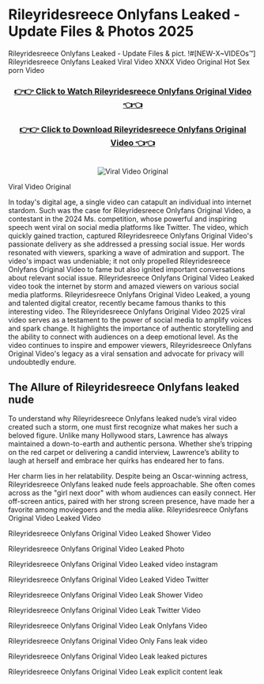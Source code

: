 # Rileyridesreece Onlyfans Leaked - Update Files & Photos 2025

Rileyridesreece Onlyfans Leaked - Update Files & pict. !#[NEW-X~VIDEOs™] Rileyridesreece Onlyfans Leaked Viral Video XNXX Video Original Hot Sex porn Video
<br>
<div align="center">
<h3><a href="https://links2leaks.com/rileyridesreece" rel="nofollow">👉👉 Click to Watch Rileyridesreece Onlyfans Original Video 👈👈</a></h3>
<h3><a href="https://links2leaks.com/rileyridesreece" rel="nofollow">👉👉 Click to Download Rileyridesreece Onlyfans Original Video 👈👈</a></h3>
<br>
<a href="https://links2leaks.com/rileyridesreece" rel="nofollow"><img src="https://i.ibb.co/Gkj2r4b/banner.png" alt="Viral Video Original" style="max-width: 100%; display: inline-block;" data-target="animated-image.originalImage"></a>
</div>

Viral Video Original

In today's digital age, a single video can catapult an individual into internet stardom. Such was the case for Rileyridesreece Onlyfans Original Video, a contestant in the 2024 Ms. competition, whose powerful and inspiring speech went viral on social media platforms like Twitter.
The video, which quickly gained traction, captured Rileyridesreece Onlyfans Original Video's passionate delivery as she addressed a pressing social issue. Her words resonated with viewers, sparking a wave of admiration and support. The video's impact was undeniable; it not only propelled Rileyridesreece Onlyfans Original Video to fame but also ignited important conversations about relevant social issue.
Rileyridesreece Onlyfans Original Video Leaked video took the internet by storm and amazed viewers on various social media platforms. Rileyridesreece Onlyfans Original Video Leaked, a young and talented digital creator, recently became famous thanks to this interesting video.
The Rileyridesreece Onlyfans Original Video 2025 viral video serves as a testament to the power of social media to amplify voices and spark change. It highlights the importance of authentic storytelling and the ability to connect with audiences on a deep emotional level. As the video continues to inspire and empower viewers, Rileyridesreece Onlyfans Original Video's legacy as a viral sensation and advocate for privacy will undoubtedly endure.

<h2>The Allure of Rileyridesreece Onlyfans leaked nude</h2>


To understand why Rileyridesreece Onlyfans leaked nude’s viral video created such a storm, one must first recognize what makes her such a beloved figure. Unlike many Hollywood stars, Lawrence has always maintained a down-to-earth and authentic persona. Whether she’s tripping on the red carpet or delivering a candid interview, Lawrence’s ability to laugh at herself and embrace her quirks has endeared her to fans.

Her charm lies in her relatability. Despite being an Oscar-winning actress, Rileyridesreece Onlyfans leaked nude feels approachable. She often comes across as the "girl next door" with whom audiences can easily connect. Her off-screen antics, paired with her strong screen presence, have made her a favorite among moviegoers and the media alike.
Rileyridesreece Onlyfans Original Video Leaked Video

Rileyridesreece Onlyfans Original Video Leaked Shower Video

Rileyridesreece Onlyfans Original Video Leaked Photo

Rileyridesreece Onlyfans Original Video Leaked video instagram

Rileyridesreece Onlyfans Original Video Leaked Video Twitter

Rileyridesreece Onlyfans Original Video Leak Shower Video

Rileyridesreece Onlyfans Original Video Leak Twitter Video

Rileyridesreece Onlyfans Original Video Leak Onlyfans Video

Rileyridesreece Onlyfans Original Video Only Fans leak video

Rileyridesreece Onlyfans Original Video Leak leaked pictures

Rileyridesreece Onlyfans Original Video Leak explicit content leak